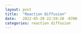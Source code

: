 ```yaml
---
layout: post
title:  "Reaction Diffusion"
date:   2022-05-20 22:59:20 -0700
categories: reaction diffusion
---
```


<script src="https://rawgit.com/processing-js/processing-js/master/processing.min.js"></script>
<script data-processing-target="GS" type="text/processing">
{% include gray-scott.js %}
</script>
<canvas id="GS"> </canvas>

